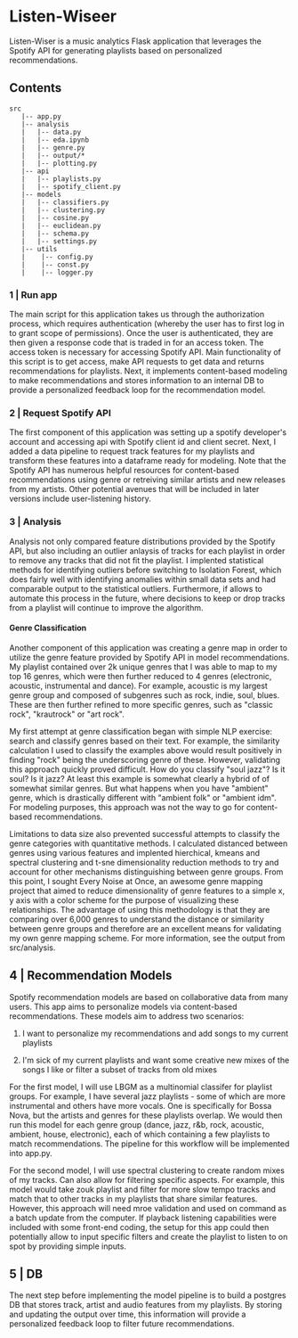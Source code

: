# Listen-Wiseer

Listen-Wiser is a music analytics Flask application that leverages the Spotify API for generating playlists based on personalized recommendations.

## Contents
```
src
   |-- app.py
   |-- analysis
   |   |-- data.py
   |   |-- eda.ipynb
   |   |-- genre.py
   |   |-- output/*
   |   |-- plotting.py
   |-- api
   |   |-- playlists.py
   |   |-- spotify_client.py
   |-- models
   |   |-- classifiers.py
   |   |-- clustering.py
   |   |-- cosine.py
   |   |-- euclidean.py
   |   |-- schema.py
   |   |-- settings.py
   |-- utils
   |    |-- config.py
   |    |-- const.py
   |    |-- logger.py
```

### 1 | Run app
The main script for this application takes us through the authorization process, which requires authentication (whereby the user has to first log in to grant scope of permissions). Once the user is authenticated, they are then given a response code that is traded in for an access token. The access token is necessary for accessing Spotify API. Main functionality of this script is to get access, make API requests to get data and returns recommendations for playlists. Next, it implements content-based modeling to make recommendations and stores information to an internal DB to provide a personalized feedback loop for the recommendation model.

### 2 | Request Spotify API
The first component of this application was setting up a spotify developer's account and accessing api with Spotify client id and client secret. Next, I added a data pipeline to request track features for my playlists and transform these features into a dataframe ready for modeling. Note that the Spotify API has numerous helpful resources for content-based recommendations using genre or retreiving similar artists and new releases from my artists. Other potential avenues that will be included in later versions include user-listening history.

### 3 | Analysis 
Analysis not only compared feature distributions provided by the Spotify API, but also including an outlier anlaysis of tracks for each playlist in order to remove any tracks that did not fit the playlist. I implented statistical methods for identifying outliers before switching to Isolation Forest, which does fairly well with identifying anomalies within small data sets and had comparable output to the statistical outliers. Furthermore, if allows to automate this process in the future, where decisions to keep or drop tracks from a playlist will continue to improve the algorithm.

#### Genre Classification
Another component of this application was creating a genre map in order to utilize the genre feature provided by Spotify API in model recommendations. My playlist contained over 2k unique genres that I was able to map to my top 16 genres, which were then further reduced to 4 genres (electronic, acoustic, instrumental and dance). For example, acoustic is my largest genre group and composed of subgenres such as rock, indie, soul, blues. These are then further refined to more specific genres, such as "classic rock", "krautrock" or "art rock".

My first attempt at genre classification began with simple NLP exercise: search and classify genres based on their text. For example, the similarity calculation I used to classify the examples above would result positively in finding "rock" being the underscoring genre of these. However, validating this approach quickly proved difficult. How do you classify "soul jazz"? Is it soul? Is it jazz? At least this example is somewhat clearly a hybrid of of somewhat similar genres. But what happens when you have "ambient" genre, which is drastically different with "ambient folk" or "ambient idm". For modeling purposes, this approach was not the way to go for content-based recommendations.

Limitations to data size also prevented successful attempts to classify the genre categories with quantitative methods. I calculated distanced between genres using various features and implented hierchical, kmeans and spectral clustering and t-sne dimensionality reduction methods to try and account for other mechanisms distinguishing between genre groups. From this point, I sought Every Noise at Once, an awesome genre mapping project that aimed to reduce dimensionality of genre features to a simple x, y axis with a color scheme for the purpose of visualizing these relationships. The advantage of using this methodology is that they are comparing over 6,000 genres to understand the distance or similarity between genre groups and therefore are an excellent means for validating my own genre mapping scheme. For more information, see the output from src/analysis. 

## 4 | Recommendation Models
Spotify recommendation models are based on collaborative data from many users. This app aims to personalize models via content-based recommendations. These models aim to address two scenarios:

   1. I want to personalize my recommendations and add songs to my current playlists 

   2. I'm sick of my current playlists and want some creative new mixes of the songs I like or filter a subset of tracks from old mixes

For the first model, I will use LBGM as a multinomial classifer for playlist groups. For example, I have several jazz playlists - some of which are more instrumental and others have more vocals. One is specifically for Bossa Nova, but the artists and genres for these playlists overlap. We would then run this model for each genre group (dance, jazz, r&b, rock, acoustic, ambient, house, electronic), each of which containing a few playlists to match recommendations. The pipeline for this workflow will be implemented into app.py.

For the second model, I will use spectral clustering to create random mixes of my tracks. Can also allow for filtering specific aspects. For example, this model would take zouk playlist and filter for more slow tempo tracks and match that to other tracks in my playlists that share similar features. However, this approach will need mroe validation and used on command as a batch update from the computer. If playback listening capabilities were included with some front-end coding, the setup for this app could then potentially allow to input specific filters and create the playlist to listen to on spot by providing simple inputs.


## 5 | DB
The next step before implementing the model pipeline is to build a postgres DB that stores track, artist and audio features from my playlists. By storing and updating the output over time, this information will provide a personalized feedback loop to filter future recommendations.